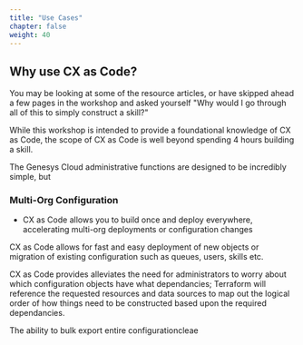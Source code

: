 ```yaml
---
title: "Use Cases"
chapter: false
weight: 40
---
```


## Why use CX as Code?

You may be looking at some of the resource articles, or have skipped ahead a few pages in the workshop and asked yourself "Why would I go through all of this to simply construct a skill?"

While this workshop is intended to provide a foundational knowledge of CX as Code, the scope of CX as Code is well beyond spending 4 hours building a skill.

The Genesys Cloud administrative functions are designed to be incredibly simple, but 

### Multi-Org Configuration
  * CX as Code allows you to build once and deploy everywhere, accelerating multi-org deployments or configuration changes


  CX as Code allows for fast and easy deployment of new objects or migration of existing configuration such as queues, users, skills etc.

CX as Code provides alleviates the need for administrators to worry about which configuration objects have what dependancies; Terraform will reference the requested resources and data sources to map out the logical order of how things need to be constructed based upon the required dependancies.

The ability to bulk export entire configurationcleae
